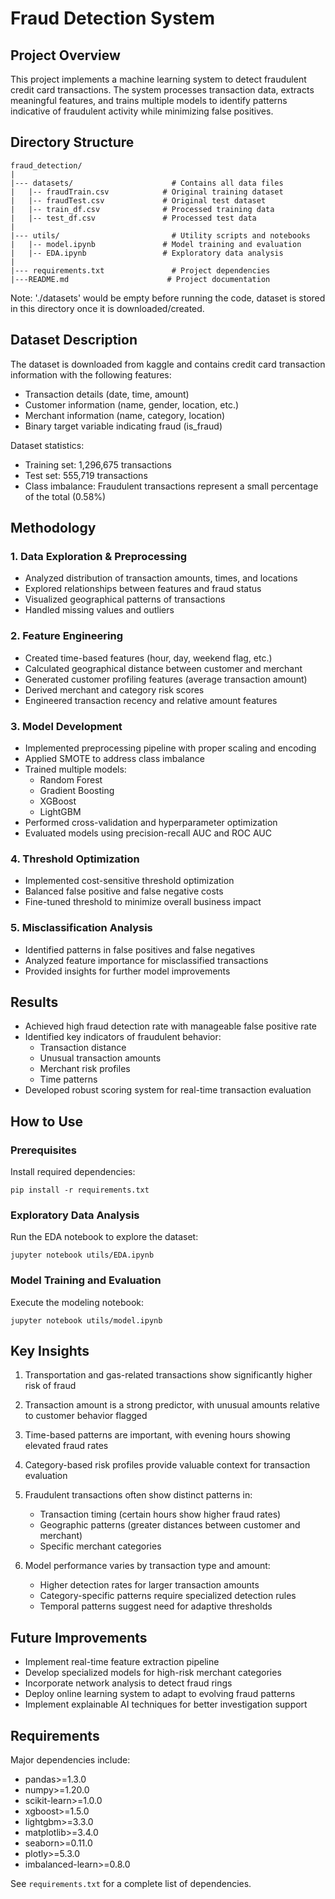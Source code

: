 # Fraud Detection System

## Project Overview
This project implements a machine learning system to detect fraudulent credit card transactions. The system processes transaction data, extracts meaningful features, and trains multiple models to identify patterns indicative of fraudulent activity while minimizing false positives.

## Directory Structure
```
fraud_detection/
|
|--- datasets/                      # Contains all data files
|   |-- fraudTrain.csv            # Original training dataset
|   |-- fraudTest.csv             # Original test dataset
|   |-- train_df.csv              # Processed training data
|   |-- test_df.csv               # Processed test data
|
|--- utils/                         # Utility scripts and notebooks
|   |-- model.ipynb               # Model training and evaluation
|   |-- EDA.ipynb                 # Exploratory data analysis
|
|--- requirements.txt               # Project dependencies
|---README.md                      # Project documentation
```
Note: './datasets' would be empty before running the code, dataset is stored in this directory once it is downloaded/created.

## Dataset Description
The dataset is downloaded from kaggle and contains credit card transaction information with the following features:
- Transaction details (date, time, amount)
- Customer information (name, gender, location, etc.)
- Merchant information (name, category, location)
- Binary target variable indicating fraud (is_fraud)

Dataset statistics:
- Training set: 1,296,675 transactions
- Test set: 555,719 transactions
- Class imbalance: Fraudulent transactions represent a small percentage of the total (0.58%)

## Methodology

### 1. Data Exploration & Preprocessing
- Analyzed distribution of transaction amounts, times, and locations
- Explored relationships between features and fraud status
- Visualized geographical patterns of transactions
- Handled missing values and outliers

### 2. Feature Engineering
- Created time-based features (hour, day, weekend flag, etc.)
- Calculated geographical distance between customer and merchant
- Generated customer profiling features (average transaction amount)
- Derived merchant and category risk scores
- Engineered transaction recency and relative amount features

### 3. Model Development
- Implemented preprocessing pipeline with proper scaling and encoding
- Applied SMOTE to address class imbalance
- Trained multiple models:
  - Random Forest
  - Gradient Boosting
  - XGBoost
  - LightGBM
- Performed cross-validation and hyperparameter optimization
- Evaluated models using precision-recall AUC and ROC AUC

### 4. Threshold Optimization
- Implemented cost-sensitive threshold optimization
- Balanced false positive and false negative costs
- Fine-tuned threshold to minimize overall business impact

### 5. Misclassification Analysis
- Identified patterns in false positives and false negatives
- Analyzed feature importance for misclassified transactions
- Provided insights for further model improvements

## Results
- Achieved high fraud detection rate with manageable false positive rate
- Identified key indicators of fraudulent behavior:
  - Transaction distance
  - Unusual transaction amounts
  - Merchant risk profiles
  - Time patterns
- Developed robust scoring system for real-time transaction evaluation

## How to Use

### Prerequisites
Install required dependencies:
```
pip install -r requirements.txt
```

### Exploratory Data Analysis
Run the EDA notebook to explore the dataset:
```
jupyter notebook utils/EDA.ipynb
```

### Model Training and Evaluation
Execute the modeling notebook:
```
jupyter notebook utils/model.ipynb
```

## Key Insights
1. Transportation and gas-related transactions show significantly higher risk of fraud
2. Transaction amount is a strong predictor, with unusual amounts relative to customer behavior flagged
3. Time-based patterns are important, with evening hours showing elevated fraud rates
4. Category-based risk profiles provide valuable context for transaction evaluation
5. Fraudulent transactions often show distinct patterns in:
   - Transaction timing (certain hours show higher fraud rates)
   - Geographic patterns (greater distances between customer and merchant)
   - Specific merchant categories

6. Model performance varies by transaction type and amount:
   - Higher detection rates for larger transaction amounts
   - Category-specific patterns require specialized detection rules
   - Temporal patterns suggest need for adaptive thresholds

## Future Improvements
- Implement real-time feature extraction pipeline
- Develop specialized models for high-risk merchant categories
- Incorporate network analysis to detect fraud rings
- Deploy online learning system to adapt to evolving fraud patterns
- Implement explainable AI techniques for better investigation support

## Requirements
Major dependencies include:
- pandas>=1.3.0
- numpy>=1.20.0
- scikit-learn>=1.0.0
- xgboost>=1.5.0
- lightgbm>=3.3.0
- matplotlib>=3.4.0
- seaborn>=0.11.0
- plotly>=5.3.0
- imbalanced-learn>=0.8.0

See `requirements.txt` for a complete list of dependencies.